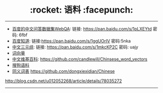 <h1 align = "center">:rocket: 语料 :facepunch:</h1>

---
- [百度的中文问答数据集WebQA][1]: 链接: https://pan.baidu.com/s/1pLXEYtd 密码: 6fbf
- [百度知道][2]: 链接:https://pan.baidu.com/s/1ggUOrIV 密码:5nka
- [中文三元组][3]: 链接: https://pan.baidu.com/s/1mkcKP2C 密码: uajy
- [词向量][4]
- [中文维基百科][5]: https://github.com/candlewill/Chinsese_word_vectors
- [搜狗语料][6]
- [同义词表][7]
https://github.com/dongxiexidian/Chinese

http://blog.csdn.net/u012052268/article/details/78035272





---
[1]: https://spaces.ac.cn/archives/4338
[2]: https://spaces.ac.cn/archives/5067
[3]: https://spaces.ac.cn/archives/4359
[4]: https://github.com/Kyubyong/wordvectors
[5]: https://kexue.fm/archives/4176
[6]: http://www.sogou.com/labs/resource/list_pingce.php
[7]: https://kexue.fm/usr/uploads/2017/01/4014947738.7z
